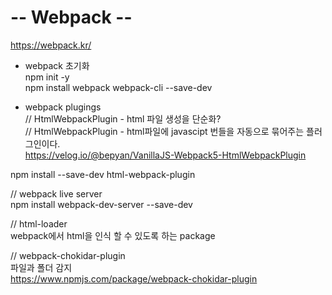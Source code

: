 -- Webpack --
=============
https://webpack.kr/

- webpack 초기화   
npm init -y   
npm install webpack webpack-cli --save-dev   

- webpack plugings   
// HtmlWebpackPlugin - html 파일 생성을 단순화?   
// HtmlWebpackPlugin  - html파일에 javascipt 번들을 자동으로 묶어주는 플러그인이다.   
https://velog.io/@bepyan/VanillaJS-Webpack5-HtmlWebpackPlugin   

npm install --save-dev html-webpack-plugin   
   
// webpack live server   
npm install webpack-dev-server --save-dev   

// html-loader   
webpack에서 html을 인식 할 수 있도록 하는 package   


// webpack-chokidar-plugin   
파일과 폴더 감지   
https://www.npmjs.com/package/webpack-chokidar-plugin
